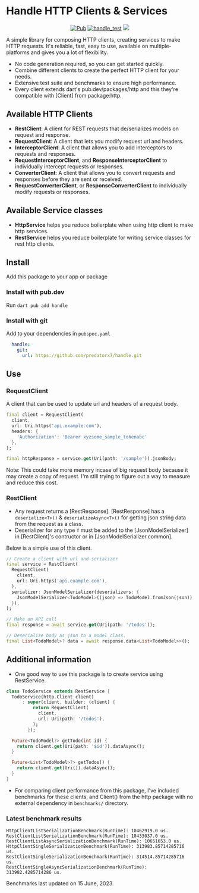# Handle HTTP Clients & Services

<p align="center">
<a href="https://pub.dev/packages/handle"><img src="https://img.shields.io/pub/v/handle.svg" alt="Pub"></a>
<a href="https://github.com/predatorx7/handle/actions/workflows/handle_test.yaml"><img src="https://github.com/predatorx7/handle/actions/workflows/handle_test.yaml/badge.svg" alt="handle_test"></a>
<a href="https://codecov.io/gh/predatorx7/handle" >
<img src="https://codecov.io/gh/predatorx7/handle/branch/main/graph/badge.svg?token=FIQIP0GYHK"/>
</a>
</p>

A simple library for composing HTTP clients, creating services to make HTTP requests. It's reliable, fast, easy to use, available on multiple-platforms and gives you a lot of flexibility.

- No code generation required, so you can get started quickly.
- Combine different clients to create the perfect HTTP client for your needs.
- Extensive test suite and benchmarks to ensure high performance.
- Every client extends dart's pub.dev/packages/http and this they're compatible with [Client] from package:http.

## Available HTTP Clients

- **RestClient**: A client for REST requests that de/serializes models on request and response.
- **RequestClient**: A client that lets you modify request url and headers.
- **InterceptorClient**: A client that allows you to add interceptors to requests and responses.
- **RequestInterceptorClient**, and **ResponseInterceptorClient** to individually intercept requests or responses.
- **ConverterClient**: A client that allows you to convert requests and responses before they are sent or received.
- **RequestConverterClient**, or **ResponseConverterClient** to individually modify requests or responses.

## Available Service classes

- **HttpService** helps you reduce boilerplate when using http client to make http services. 
- **RestService** helps you reduce boilerplate for writing service classes for rest http clients.

## Install

Add this package to your app or package

### Install with pub.dev

Run `dart pub add handle`

### Install with git

Add to your dependencies in `pubspec.yaml`
```yaml
  handle:
    git: 
      url: https://github.com/predatorx7/handle.git
```

## Use

### RequestClient

A client that can be used to update url and headers of a request body.

```dart
final client = RequestClient(
  client,
  url: Uri.https('api.example.com'),
  headers: {
    'Authorization': 'Bearer xyzsome_sample_tokenabc'
  },
);

final httpResponse = service.get(Uri(path: '/sample')).jsonBody;
```

Note: This could take more memory incase of big request body because it may create a copy of request. I'm still trying to figure out a way to measure and reduce this cost.

### RestClient

- Any request returns a [RestResponse]. [RestResponse] has a `deserialize<T>()` & `deserializeAsync<T>()` for getting json string data from the request as a class.
- Deserializer for any type `T` must be added to the [JsonModelSerializer] in [RestClient]'s contructor or in [JsonModelSerializer.common].

Below is a simple use of this client. 
```dart
// Create a client with url and serializer
final service = RestClient(
  RequestClient(
    client,
    url: Uri.https('api.example.com'),
  ),
  serializer: JsonModelSerializer(deserializers: {
    JsonModelSerializer<TodoModel>((json) => TodoModel.fromJson(json)),
  }),
);

// Make an API call
final response = await service.get(Uri(path: '/todos'));

// Deserialize body as json to a model class.
final List<TodoModel>? data = await response.data<List<TodoModel>>();
```

## Additional information

- One good way to use this package is to create service using RestService.

```dart
class TodoService extends RestService {
  TodoService(http.Client client)
      : super(client, builder: (client) {
          return RequestClient(
            client,
            url: Uri(path: '/todos'),
          );
        });

  Future<TodoModel?> getTodo(int id) {
    return client.get(Uri(path: '$id')).dataAsync();
  }

  Future<List<TodoModel>?> getTodos() {
    return client.get(Uri()).dataAsync();
  }
}
```

- For comparing client performance from this package, I've included benchmarks for these clients, and Client() from the http package with no external dependency in `benchmarks/` directory.

### Latest benchmark results

```
HttpClientListSerializationBenchmark(RunTime): 10462919.0 us.
RestClientListSerializationBenchmark(RunTime): 10433037.0 us.
RestClientListAsyncSerializationBenchmark(RunTime): 10651653.0 us.
HttpClientSingleSerializationBenchmark(RunTime): 313983.85714285716 us.
RestClientSingleSerializationBenchmark(RunTime): 314514.85714285716 us.
RestClientSingleAsyncSerializationBenchmark(RunTime): 313982.4285714286 us.
```

Benchmarks last updated on 15 June, 2023.
